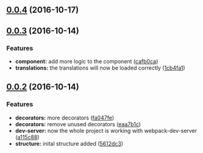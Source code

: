 <a name="0.0.4"></a>
## [0.0.4](https://github.com/schoes/atw-seed/compare/v0.0.3...v0.0.4) (2016-10-17)



<a name="0.0.3"></a>
## [0.0.3](https://github.com/schoes/atw-seed/compare/v0.0.2...v0.0.3) (2016-10-14)


### Features

* **component:** add more logic to the component ([cafb0ca](https://github.com/schoes/atw-seed/commit/cafb0ca))
* **translations:** the translations will now be loaded correctly ([1cb4fa1](https://github.com/schoes/atw-seed/commit/1cb4fa1))



<a name="0.0.2"></a>
## [0.0.2](https://github.com/schoes/atw-seed/compare/5612dc3...v0.0.2) (2016-10-14)


### Features

* **decorators:** more decorators ([fa047fe](https://github.com/schoes/atw-seed/commit/fa047fe))
* **decorators:** remove unused decorators ([eaa7b1c](https://github.com/schoes/atw-seed/commit/eaa7b1c))
* **dev-server:** now the whole project is working with webpack-dev-server ([a115c88](https://github.com/schoes/atw-seed/commit/a115c88))
* **structure:** inital structure added ([5612dc3](https://github.com/schoes/atw-seed/commit/5612dc3))



